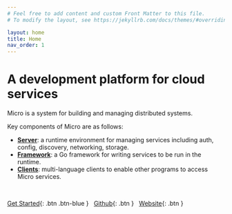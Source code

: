 ```yaml
---
# Feel free to add content and custom Front Matter to this file.
# To modify the layout, see https://jekyllrb.com/docs/themes/#overriding-theme-defaults

layout: home
title: Home
nav_order: 1
---
```


# A development platform for cloud services

Micro is a system for building and managing distributed systems.


Key components of Micro are as follows:

* **[Server](https:github.com/micro/micro)**: a runtime environment for managing services including auth, config, discovery, networking, storage. 
* **[Framework](https:github.com/micro-go/micro)**: a Go framework for writing services to be run in the runtime.
* **[Clients](https://github.com/micro/clients)**: multi-language clients to enable other programs to access Micro services.

<br />

[Get Started](/getting-started){: .btn .btn-blue } &nbsp;
[Github](http://example.com/){: .btn }  &nbsp;
[Website](htts://micro.mu/){: .btn }
